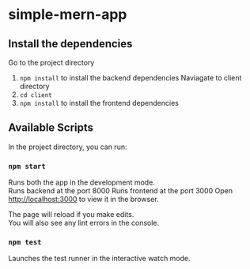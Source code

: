 # simple-mern-app

## Install the dependencies

Go to the project directory
1) `npm install` to install the backend dependencies
Naviagate to client directory
2) `cd client`
3) `npm install` to install the frontend dependencies

## Available Scripts

In the project directory, you can run:

### `npm start`

Runs both the app in the development mode.<br />
Runs backend at the port 8000
Runs frontend at the port 3000
Open [http://localhost:3000](http://localhost:3000) to view it in the browser.


The page will reload if you make edits.<br />
You will also see any lint errors in the console.

### `npm test`

Launches the test runner in the interactive watch mode.<br />
